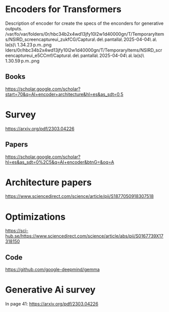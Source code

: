 # Encoders for Transformers


Description of encoder for create the specs of the enconders for generative
outputs.
/var/fo/var/folders/0r/hbc34b2x4wd13jfy10l2w1d40000gn/T/TemporaryItems/NSIRD_screencaptureui_zukfCG/Captura\ de\ pantalla\ 2025-04-04\ a\ la\(s\)\ 1.34.23 p.m..png
lders/0r/hbc34b2x4wd13jfy10l2w1d40000gn/T/TemporaryItems/NSIRD_screencaptureui_e5CCmf/Captura\ de\ pantalla\ 2025-04-04\ a\ la\(s\)\ 1.30.59 p.m..png

## Books

https://scholar.google.com/scholar?start=70&q=AI+encoder+architecture&hl=es&as_sdt=0,5

# Survey

https://arxiv.org/pdf/2303.04226

## Papers

https://scholar.google.com/scholar?hl=es&as_sdt=0%2C5&q=AI+encoder&btnG=&oq=A

# Architecture papers

https://www.sciencedirect.com/science/article/pii/S1877050918307518


# Optimizations

https://sci-hub.se/https://www.sciencedirect.com/science/article/abs/pii/S0167739X17318150


## Code



https://github.com/google-deepmind/gemma



# Generative Ai survey


In page 41:
https://arxiv.org/pdf/2303.04226



